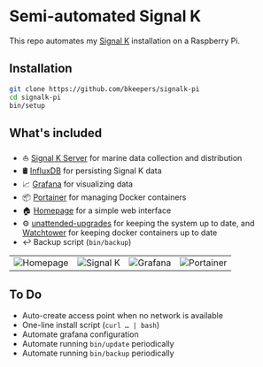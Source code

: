 # Semi-automated Signal K

This repo automates my [Signal K](https://signalk.org/) installation on a Raspberry Pi.

## Installation

```sh
git clone https://github.com/bkeepers/signalk-pi
cd signalk-pi
bin/setup
```

## What's included

- ⛵️ [Signal K Server](https://signalk.org/) for marine data collection and distribution
- 🛢️ [InfluxDB](https://www.influxdata.com/) for persisting Signal K data
- 📈 [Grafana](https://grafana.com/) for visualizing data
- 📦 [Portainer](https://www.portainer.io/) for managing Docker containers
- 🏠 [Homepage](https://gethomepage.dev/) for a simple web interface
- ⚙️ [unattended-upgrades](https://wiki.debian.org/UnattendedUpgrades) for keeping the system up to date, and [Watchtower](https://github.com/containrrr/watchtower) for keeping docker containers up to date
- ↩️ Backup script (`bin/backup`)

<table>
<tr>
<td><img alt="Homepage" src="https://github.com/user-attachments/assets/c1ca5441-a152-410e-9221-2dfa01f05dcb" /></td>
<td><img alt="Signal K" src="https://github.com/user-attachments/assets/538c19f5-4009-42c9-90b4-b0d1b46ca84d"/></td>
<td><img alt="Grafana" src="https://github.com/user-attachments/assets/f91cb05c-85ac-4af9-9e8a-55c00fd2be57" /></td>
<td><img alt="Portainer" src="https://github.com/user-attachments/assets/b0a6f1dc-9f3a-4137-8a57-8a7180d0f0a5"/></td>
</tr>
</table>

## To Do

- Auto-create access point when no network is available
- One-line install script (`curl … | bash`)
- Automate grafana configuration
- Automate running `bin/update` periodically
- Automate running `bin/backup` periodically

